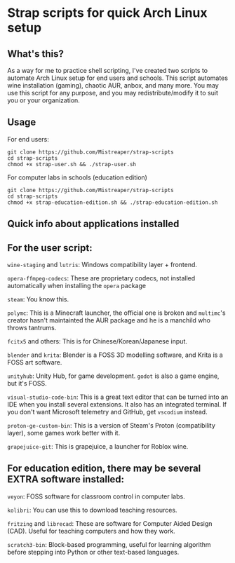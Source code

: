 # Strap scripts for quick Arch Linux setup

## What's this?

As a way for me to practice shell scripting, I've created two scripts to automate Arch Linux setup for end users and schools. This script automates wine installation (gaming), chaotic AUR, anbox, and many more. You may use this script for any purpose, and you may redistribute/modify it to suit you or your organization.

## Usage

For end users:

```
git clone https://github.com/Mistreaper/strap-scripts
cd strap-scripts
chmod +x strap-user.sh && ./strap-user.sh
```

For computer labs in schools (education edition)

```
git clone https://github.com/Mistreaper/strap-scripts
cd strap-scripts
chmod +x strap-education-edition.sh && ./strap-education-edition.sh
```

## Quick info about applications installed

## For the user script:

`wine-staging` and `lutris`: Windows compatibility layer + frontend.

`opera-ffmpeg-codecs`: These are proprietary codecs, not installed automatically when installing the `opera` package

`steam`: You know this. 

`polymc`: This is a Minecraft launcher, the official one is broken and `multimc`'s creator hasn't maintainted the AUR package and he is a manchild who throws tantrums.

`fcitx5` and others: This is for Chinese/Korean/Japanese input.

`blender` and `krita`: Blender is a FOSS 3D modelling software, and Krita is a FOSS art software.

`unityhub`: Unity Hub, for game development. `godot` is also a game engine, but it's FOSS.

`visual-studio-code-bin`: This is a great text editor that can be turned into an IDE when you install several extensions. It also has an integrated terminal. If you don't want Microsoft telemetry and GitHub, get `vscodium` instead. 

`proton-ge-custom-bin`: This is a version of Steam's Proton (compatibility layer), some games work better with it.

`grapejuice-git`: This is grapejuice, a launcher for Roblox wine.

## For education edition, there may be several EXTRA software installed:

`veyon`: FOSS software for classroom control in computer labs.

`kolibri`: You can use this to download teaching resources.

`fritzing` and `librecad`: These are software for Computer Aided Design (CAD). Useful for teaching computers and how they work.

`scratch3-bin`: Block-based programming, useful for learning algorithm before stepping into Python or other text-based languages. 